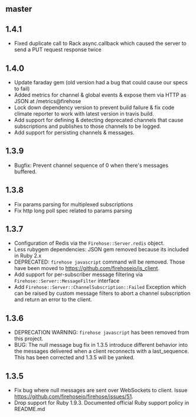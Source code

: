 ## master

## 1.4.1
- Fixed duplicate call to Rack async.callback which caused the server to send a PUT request response twice

## 1.4.0
- Update faraday gem (old version had a bug that could cause our specs to fail)
- Added metrics for channel & global events & expose them via HTTP as JSON at /metrics@firehose
- Lock down dependency version to prevent build failure & fix code climate reporter to work with latest version in travis build.
- Add support for defining & detecting deprecated channels that cause subscriptions and publishes to those channels to be logged.
- Add support for persisting channels & messages.

## 1.3.9
- Bugfix: Prevent channel sequence of 0 when there's messages buffered.

## 1.3.8
- Fix params parsing for multiplexed subscriptions
- Fix http long poll spec related to params parsing

## 1.3.7
- Configuration of Redis via the `Firehose::Server.redis` object.
- Less rubygem dependencies: JSON gem removed because its included in Ruby 2.x
- DEPRECATED: `firehose javascript` command will be removed. Those have been moved to https://github.com/firehoseio/js_client.
- Add support for per-subscriber message filtering via `Firehose::Server::MessageFilter` interface
- Add `Firehose::Server::ChannelSubscription::Failed` Exception which can be raised by custom message filters to abort a channel subscription and return an error to the client.

## 1.3.6

- DEPRECATION WARNING: `firehose javascript` has been removed from this project.
- BUG: The null message bug fix in 1.3.5 introduce different behavior into the messages delivered when a client reconnects with a last_sequence. This has been corrected and 1.3.5 will be yanked.

## 1.3.5

- Fix bug where null messages are sent over WebSockets to client. Issue https://github.com/firehoseio/firehose/issues/51.
- Drop support for Ruby 1.9.3. Documented official Ruby support policy in README.md
